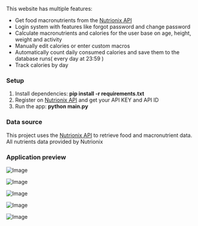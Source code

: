 This website has multiple features:

- Get food macronutrients from the [Nutrionix API](https://www.nutritionix.com/)
- Login system with features like forgot password and change password
- Calculate macronutrients and calories for the user base on age, height, weight and activity
- Manually edit calories or enter custom macros
- Automatically count daily consumed calories and save them to the database runs( every day at 23:59 )
- Track calories by day

### Setup

1.  Install dependencies: **pip install -r requirements.txt**
2. Register on  [Nutrionix API](https://www.nutritionix.com/) and get your API KEY and API ID
3. Run the app: **python main.py**

### Data source

This project uses the [Nutrionix API](https://www.nutritionix.com/) to retrieve food and macronutrient data.
All nutrients data provided by Nutrionix

### Application preview

![Image](https://github.com/user-attachments/assets/0691e7a3-37ec-4c85-8745-459405769f13)

![Image](https://github.com/user-attachments/assets/6ef3dab0-0a7e-498a-8afe-3d80d133f6cc)

![Image](https://github.com/user-attachments/assets/fcaa463c-c431-416a-98b1-599dba372b62)

![Image](https://github.com/user-attachments/assets/13c37410-5480-42bd-96bf-e62910aca057)

![Image](https://github.com/user-attachments/assets/1fe08aaa-7fe0-4480-a13c-ff7f67606355)

